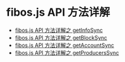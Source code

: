 # fibos.js API 方法详解

* [fibos.js API 方法详解之 getInfoSync](https://github.com/getive/fibos-tutorials/blob/master/api/getInfoSync.md)
* [fibos.js API 方法详解之 getBlockSync](https://github.com/getive/fibos-tutorials/blob/master/api/getBlockSync.md)
* [fibos.js API 方法详解之 getAccountSync](https://github.com/getive/fibos-tutorials/blob/master/api/getAccountSync.md)
* [fibos.js API 方法详解之 getProducersSync](https://github.com/getive/fibos-tutorials/blob/master/api/getProducersSync.md)

